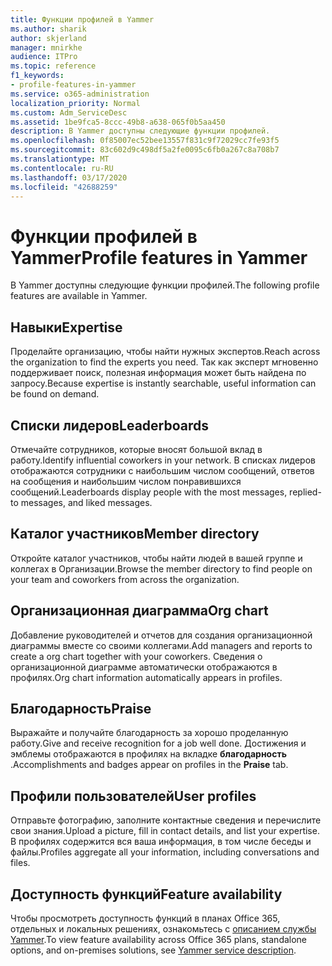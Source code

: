 ```yaml
---
title: Функции профилей в Yammer
ms.author: sharik
author: skjerland
manager: mnirkhe
audience: ITPro
ms.topic: reference
f1_keywords:
- profile-features-in-yammer
ms.service: o365-administration
localization_priority: Normal
ms.custom: Adm_ServiceDesc
ms.assetid: 1be9fca5-8ccc-49b8-a638-065f0b5aa450
description: В Yammer доступны следующие функции профилей.
ms.openlocfilehash: 0f85007ec52bee13557f831c9f72029cc7fe93f5
ms.sourcegitcommit: 83c602d9c498df5a2fe0095c6fb0a267c8a708b7
ms.translationtype: MT
ms.contentlocale: ru-RU
ms.lasthandoff: 03/17/2020
ms.locfileid: "42688259"
---
```

# <a name="profile-features-in-yammer"></a><span data-ttu-id="ad400-103">Функции профилей в Yammer</span><span class="sxs-lookup"><span data-stu-id="ad400-103">Profile features in Yammer</span></span>

<span data-ttu-id="ad400-104">В Yammer доступны следующие функции профилей.</span><span class="sxs-lookup"><span data-stu-id="ad400-104">The following profile features are available in Yammer.</span></span>
 
## <a name="expertise"></a><span data-ttu-id="ad400-105">Навыки</span><span class="sxs-lookup"><span data-stu-id="ad400-105">Expertise</span></span>

<span data-ttu-id="ad400-106">Проделайте организацию, чтобы найти нужных экспертов.</span><span class="sxs-lookup"><span data-stu-id="ad400-106">Reach across the organization to find the experts you need.</span></span> <span data-ttu-id="ad400-107">Так как эксперт мгновенно поддерживает поиск, полезная информация может быть найдена по запросу.</span><span class="sxs-lookup"><span data-stu-id="ad400-107">Because expertise is instantly searchable, useful information can be found on demand.</span></span>

## <a name="leaderboards"></a><span data-ttu-id="ad400-108">Списки лидеров</span><span class="sxs-lookup"><span data-stu-id="ad400-108">Leaderboards</span></span>

<span data-ttu-id="ad400-109">Отмечайте сотрудников, которые вносят большой вклад в работу.</span><span class="sxs-lookup"><span data-stu-id="ad400-109">Identify influential coworkers in your network.</span></span> <span data-ttu-id="ad400-110">В списках лидеров отображаются сотрудники с наибольшим числом сообщений, ответов на сообщения и наибольшим числом понравившихся сообщений.</span><span class="sxs-lookup"><span data-stu-id="ad400-110">Leaderboards display people with the most messages, replied-to messages, and liked messages.</span></span>

## <a name="member-directory"></a><span data-ttu-id="ad400-111">Каталог участников</span><span class="sxs-lookup"><span data-stu-id="ad400-111">Member directory</span></span>

<span data-ttu-id="ad400-112">Откройте каталог участников, чтобы найти людей в вашей группе и коллегах в Организации.</span><span class="sxs-lookup"><span data-stu-id="ad400-112">Browse the member directory to find people on your team and coworkers from across the organization.</span></span>
  
## <a name="org-chart"></a><span data-ttu-id="ad400-113">Организационная диаграмма</span><span class="sxs-lookup"><span data-stu-id="ad400-113">Org chart</span></span>

<span data-ttu-id="ad400-114">Добавление руководителей и отчетов для создания организационной диаграммы вместе со своими коллегами.</span><span class="sxs-lookup"><span data-stu-id="ad400-114">Add managers and reports to create a org chart together with your coworkers.</span></span> <span data-ttu-id="ad400-115">Сведения о организационной диаграмме автоматически отображаются в профилях.</span><span class="sxs-lookup"><span data-stu-id="ad400-115">Org chart information automatically appears in profiles.</span></span>
  
## <a name="praise"></a><span data-ttu-id="ad400-116">Благодарность</span><span class="sxs-lookup"><span data-stu-id="ad400-116">Praise</span></span>

<span data-ttu-id="ad400-117">Выражайте и получайте благодарность за хорошо проделанную работу.</span><span class="sxs-lookup"><span data-stu-id="ad400-117">Give and receive recognition for a job well done.</span></span> <span data-ttu-id="ad400-118">Достижения и эмблемы отображаются в профилях на вкладке **благодарность** .</span><span class="sxs-lookup"><span data-stu-id="ad400-118">Accomplishments and badges appear on profiles in the **Praise** tab.</span></span>
 
## <a name="user-profiles"></a><span data-ttu-id="ad400-119">Профили пользователей</span><span class="sxs-lookup"><span data-stu-id="ad400-119">User profiles</span></span>

<span data-ttu-id="ad400-120">Отправьте фотографию, заполните контактные сведения и перечислите свои знания.</span><span class="sxs-lookup"><span data-stu-id="ad400-120">Upload a picture, fill in contact details, and list your expertise.</span></span> <span data-ttu-id="ad400-121">В профилях содержится вся ваша информация, в том числе беседы и файлы.</span><span class="sxs-lookup"><span data-stu-id="ad400-121">Profiles aggregate all your information, including conversations and files.</span></span>
  
## <a name="feature-availability"></a><span data-ttu-id="ad400-122">Доступность функций</span><span class="sxs-lookup"><span data-stu-id="ad400-122">Feature availability</span></span>

<span data-ttu-id="ad400-123">Чтобы просмотреть доступность функций в планах Office 365, отдельных и локальных решениях, ознакомьтесь с [описанием службы Yammer](yammer-service-description.md).</span><span class="sxs-lookup"><span data-stu-id="ad400-123">To view feature availability across Office 365 plans, standalone options, and on-premises solutions, see [Yammer service description](yammer-service-description.md).</span></span>
  

